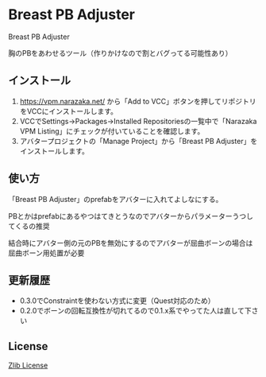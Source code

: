 # Breast PB Adjuster

Breast PB Adjuster

胸のPBをあわせるツール（作りかけなので割とバグってる可能性あり）

## インストール

1. https://vpm.narazaka.net/ から「Add to VCC」ボタンを押してリポジトリをVCCにインストールします。
2. VCCでSettings→Packages→Installed Repositoriesの一覧中で「Narazaka VPM Listing」にチェックが付いていることを確認します。
3. アバタープロジェクトの「Manage Project」から「Breast PB Adjuster」をインストールします。

## 使い方

「Breast PB Adjuster」のprefabをアバターに入れてよしなにする。

PBとかはprefabにあるやつはてきとうなのでアバターからパラメーターうつしてくるの推奨

結合時にアバター側の元のPBを無効にするのでアバターが屈曲ボーンの場合は屈曲ボーン用処置が必要

## 更新履歴

- 0.3.0でConstraintを使わない方式に変更（Quest対応のため）
- 0.2.0でボーンの回転互換性が切れてるので0.1.x系でやってた人は直して下さい

## License

[Zlib License](LICENSE.txt)
